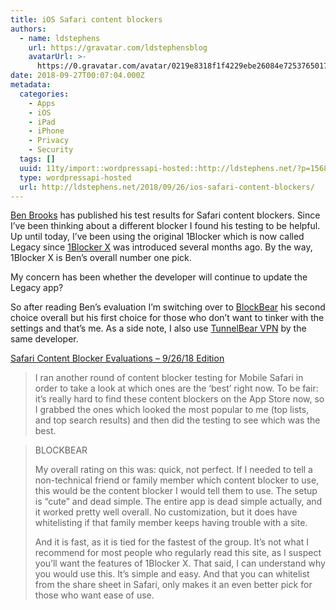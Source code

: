 ```yaml
---
title: iOS Safari content blockers
authors:
  - name: ldstephens
    url: https://gravatar.com/ldstephensblog
    avatarUrl: >-
      https://0.gravatar.com/avatar/0219e8318f1f4229ebe26084e7253765017f43ca0c631be37dc6d0b8ad6e40a4?s=96&d=identicon&r=G
date: 2018-09-27T00:07:04.000Z
metadata:
  categories:
    - Apps
    - iOS
    - iPad
    - iPhone
    - Privacy
    - Security
  tags: []
  uuid: 11ty/import::wordpressapi-hosted::http://ldstephens.net/?p=1568
  type: wordpressapi-hosted
  url: http://ldstephens.net/2018/09/26/ios-safari-content-blockers/
---
```

[Ben Brooks](https://brooksreview.net/colophon/) has published his test results for Safari content blockers. Since I’ve been thinking about a different blocker I found his testing to be helpful. Up until today, I’ve been using the original 1Blocker which is now called Legacy since [1Blocker X](https://1blocker.com/) was introduced several months ago. By the way, 1Blocker X is Ben’s overall number one pick.

My concern has been whether the developer will continue to update the Legacy app?

So after reading Ben’s evaluation I’m switching over to [BlockBear](https://blockbear.com/) his second choice overall but his first choice for those who don’t want to tinker with the settings and that’s me. As a side note, I also use [TunnelBear VPN](https://www.tunnelbear.com/) by the same developer.

[Safari Content Blocker Evaluations – 9/26/18 Edition](https://brooksreview.net/2018/09/safari-content-blocker-evaluations-92618-edition/)

> I ran another round of content blocker testing for Mobile Safari in order to take a look at which ones are the ‘best’ right now. To be fair: it’s really hard to find these content blockers on the App Store now, so I grabbed the ones which looked the most popular to me (top lists, and top search results) and then did the testing to see which was the best.

> BLOCKBEAR
> 
> My overall rating on this was: quick, not perfect. If I needed to tell a non-technical friend or family member which content blocker to use, this would be the content blocker I would tell them to use. The setup is “cute” and dead simple. The entire app is dead simple actually, and it worked pretty well overall. No customization, but it does have whitelisting if that family member keeps having trouble with a site.
> 
> And it is fast, as it is tied for the fastest of the group. It’s not what I recommend for most people who regularly read this site, as I suspect you’ll want the features of 1Blocker X. That said, I can understand why you would use this. It’s simple and easy. And that you can whitelist from the share sheet in Safari, only makes it an even better pick for those who want ease of use.